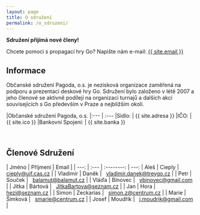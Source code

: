 ```yaml
---
layout: page
title: O sdružení
permalink: /o_sdruzeni/
---
```


**Sdružení přijímá nové členy!**

Chcete pomoci s propagací hry Go? Napište nám e-mail:
<a href="mailto:{{ site.email }}">{{ site.email }}</a>

## Informace


Občanské sdružení Pagoda, o.s. je nezisková organizace zaměřená na podporu a prezentaci deskové hry Go. Sdružení bylo založeno v létě 2007 a jeho členové se aktivně podílejí na organizaci turnajů a dalších akcí souvisejících s Go především v Praze a nejbližším okolí.


|Občanské sdružení Pagoda, o.s.
|:--- | :---
|Sídlo: | {{ site.adresa }}
|IČO:   | {{ site.ico }}
|Bankovní Spojení: | {{ site.banka }}

<br />

## Členové Sdružení

| Jméno | Příjmení |   Email   |
| ---: | :--- | :--------: | ---:
| Aleš | Cieply | &nbsp; cieply@ujf.cas.cz |
| Vladimír | Daněk | &nbsp; vladimir.danek@treygo.cz | 
| Petr | Souček | &nbsp; balamut@balamut.cz | 
| Vláďa | Bínovec | &nbsp; vbinovec@gmail.com | 
| Jitka | Bártová | &nbsp; JitkaBartova@seznam.cz | 
| Jan | Hora | &nbsp; hezi@seznam.cz | 
| Simon | Zeckarias | &nbsp; simon.z@centrum.cz | 
| Marie | Šimková | &nbsp; smarie@centrum.cz |
| Josef | Moudřík | &nbsp; j.moudrik@gmail.com |


